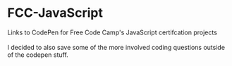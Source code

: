 # FCC-JavaScript
Links to CodePen for Free Code Camp's JavaScript certifcation projects
<br><br>
I decided to also save some of the more involved coding questions outside of the codepen stuff. 
